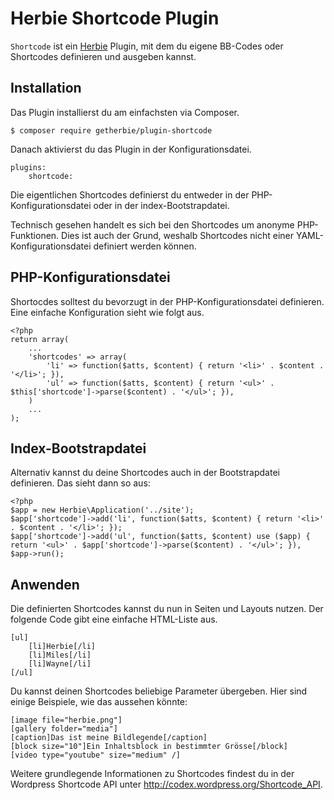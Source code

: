 # Herbie Shortcode Plugin

`Shortcode` ist ein [Herbie](http://github.com/getherbie/herbie) Plugin, mit dem du eigene BB-Codes oder Shortcodes definieren und ausgeben kannst.

## Installation

Das Plugin installierst du am einfachsten via Composer.

	$ composer require getherbie/plugin-shortcode

Danach aktivierst du das Plugin in der Konfigurationsdatei.

    plugins:
        shortcode:

Die eigentlichen Shortcodes definierst du entweder in der PHP-Konfigurationsdatei
oder in der index-Bootstrapdatei.

Technisch gesehen handelt es sich bei den Shortcodes um anonyme PHP-Funktionen.
Dies ist auch der Grund, weshalb Shortcodes nicht einer YAML-Konfigurationsdatei
definiert werden können.

## PHP-Konfigurationsdatei

Shortocdes solltest du bevorzugt in der PHP-Konfigurationsdatei definieren. Eine
einfache Konfiguration sieht wie folgt aus.

    <?php
    return array(
        ...
        'shortcodes' => array(
            'li' => function($atts, $content) { return '<li>' . $content . '</li>'; }),
            'ul' => function($atts, $content) { return '<ul>' . $this['shortcode']->parse($content) . '</ul>'; }),
        )
        ...
    );

## Index-Bootstrapdatei

Alternativ kannst du deine Shortcodes auch in der Bootstrapdatei definieren. Das
sieht dann so aus:

    <?php
    $app = new Herbie\Application('../site');
    $app['shortcode']->add('li', function($atts, $content) { return '<li>' . $content . '</li>'; });
    $app['shortcode']->add('ul', function($atts, $content) use ($app) { return '<ul>' . $app['shortcode']->parse($content) . '</ul>'; }),
    $app->run();

## Anwenden

Die definierten Shortcodes kannst du nun in Seiten und Layouts nutzen. Der
folgende Code gibt eine einfache HTML-Liste aus.

    [ul]
        [li]Herbie[/li]
        [li]Miles[/li]
        [li]Wayne[/li]
    [/ul]

Du kannst deinen Shortcodes beliebige Parameter übergeben. Hier sind einige
Beispiele, wie das aussehen könnte:

    [image file="herbie.png"]
    [gallery folder="media"]
    [caption]Das ist meine Bildlegende[/caption]
    [block size="10"]Ein Inhaltsblock in bestimmter Grösse[/block]
    [video type="youtube" size="medium" /]

Weitere grundlegende Informationen zu Shortcodes findest du in der Wordpress
Shortcode API unter <http://codex.wordpress.org/Shortcode_API>.
